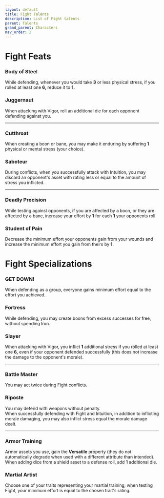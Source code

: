 ```yaml
---
layout: default
title: Fight Talents
description: List of Fight talents
parent: Talents
grand_parent: Characters
nav_order: 2
---
```


# Fight Feats

### Body of Steel

While defending, whenever you would take **3** or less physical stress, if you rolled at least one **6,** reduce it to **1.**

### Juggernaut

When attacking with Vigor, roll an additional die for each opponent defending against you.

---

### Cutthroat

When creating a boon or bane, you may make it enduring by suffering **1** physical or mental stress (your choice).

### Saboteur

During conflicts, when you successfully attack with Intuition, you may discard an opponent's asset with rating less or equal to the amount of stress you inflicted.

---

### Deadly Precision

While testing against opponents, if you are affected by a boon, or they are affected by a bane, increase your effort by **1** for each **1** your opponents roll.

### Student of Pain

Decrease the minimum effort your opponents gain from your wounds and increase the minimum effort you gain from theirs by **1.**



# Fight Specializations

### GET DOWN!

When defending as a group, everyone gains minimum effort equal to the effort you achieved.

### Fortress

While defending, you may create boons from excess successes for free, without spending Iron.

### Slayer

When attacking with Vigor, you inflict **1** additional stress if you rolled at least one **6,** even if your opponent defended successfully (this does not increase the damage to the opponent's morale).

---

### Battle Master

You may act twice during Fight conflicts.

### Riposte

You may defend with weapons without penalty.  
When successfully defending with Fight and Intuition, in addition to inflicting morale damaging, you may also inflict stress equal the morale damage dealt.

---

### Armor Training

Armor assets you use, gain the **Versatile** property (they do not automatically degrade when used with a different attribute than intended).  
When adding dice from a shield asset to a defense roll, add **1** additional die.

### Martial Artist

Choose one of your traits representing your martial training; when testing Fight, your minimum effort is equal to the chosen trait's rating.
